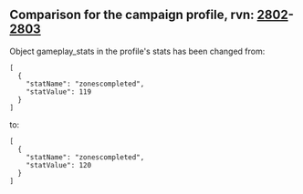 ## Comparison for the campaign profile, rvn: [2802](https://github.com/PRO100KatYT/FortniteProfileRevisions/tree/main/profiles/campaign/2802%20campaign.json)-[2803](https://github.com/PRO100KatYT/FortniteProfileRevisions/tree/main/profiles/campaign/2803%20campaign.json)

Object gameplay_stats in the profile's stats has been changed from:

```
[
  {
    "statName": "zonescompleted",
    "statValue": 119
  }
]
```

to:

```
[
  {
    "statName": "zonescompleted",
    "statValue": 120
  }
]
```

<br><br>

